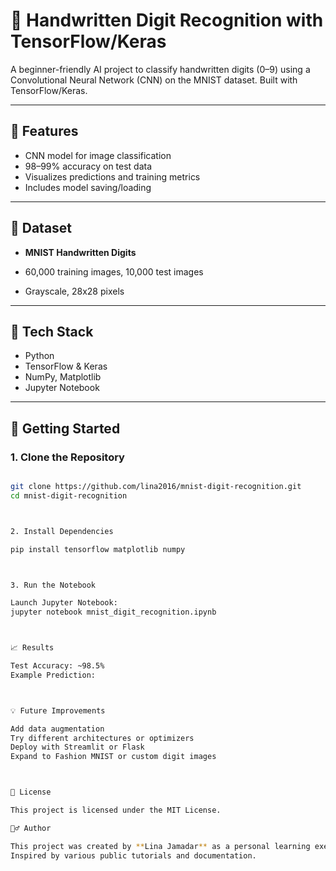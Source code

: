 # 🧠 Handwritten Digit Recognition with TensorFlow/Keras


A beginner-friendly AI project to classify handwritten digits (0–9) using a Convolutional Neural Network (CNN) on the MNIST dataset. Built with TensorFlow/Keras.

---

## 📌 Features

- CNN model for image classification
- 98–99% accuracy on test data
- Visualizes predictions and training metrics
- Includes model saving/loading


---

## 📁 Dataset

- **MNIST Handwritten Digits**

- 60,000 training images, 10,000 test images
- Grayscale, 28x28 pixels

---

## 🧰 Tech Stack

- Python
- TensorFlow & Keras
- NumPy, Matplotlib
- Jupyter Notebook

---

## 🚀 Getting Started


### 1. Clone the Repository


```bash

git clone https://github.com/lina2016/mnist-digit-recognition.git
cd mnist-digit-recognition



2. Install Dependencies

pip install tensorflow matplotlib numpy



3. Run the Notebook

Launch Jupyter Notebook:
jupyter notebook mnist_digit_recognition.ipynb



📈 Results

Test Accuracy: ~98.5%
Example Prediction:



💡 Future Improvements

Add data augmentation
Try different architectures or optimizers
Deploy with Streamlit or Flask
Expand to Fashion MNIST or custom digit images



📜 License

This project is licensed under the MIT License.

🙋‍♂️ Author

This project was created by **Lina Jamadar** as a personal learning exercise using the MNIST dataset and TensorFlow/Keras.
Inspired by various public tutorials and documentation.
